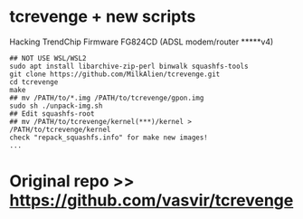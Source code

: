 # tcrevenge + new scripts
Hacking TrendChip Firmware FG824CD (ADSL modem/router *****v4)

```
## NOT USE WSL/WSL2
sudo apt install libarchive-zip-perl binwalk squashfs-tools
git clone https://github.com/MilkAlien/tcrevenge.git
cd tcrevenge
make
## mv /PATH/to/*.img /PATH/to/tcrevenge/gpon.img
sudo sh ./unpack-img.sh
## Edit squashfs-root
## mv /PATH/to/tcrevenge/kernel(***)/kernel > /PATH/to/tcrevenge/kernel
check "repack_squashfs.info" for make new images!
...
```

# Original repo >> https://github.com/vasvir/tcrevenge
